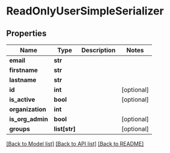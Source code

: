 # ReadOnlyUserSimpleSerializer

## Properties
Name | Type | Description | Notes
------------ | ------------- | ------------- | -------------
**email** | **str** |  | 
**firstname** | **str** |  | 
**lastname** | **str** |  | 
**id** | **int** |  | [optional] 
**is_active** | **bool** |  | [optional] 
**organization** | **int** |  | 
**is_org_admin** | **bool** |  | [optional] 
**groups** | **list[str]** |  | [optional] 

[[Back to Model list]](../README.md#documentation-for-models) [[Back to API list]](../README.md#documentation-for-api-endpoints) [[Back to README]](../README.md)

